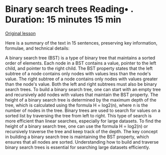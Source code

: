 # Binary search trees Reading• . Duration: 15 minutes 15 min

[Original lesson](https://www.coursera.org/learn/uol-discrete-mathematics/supplement/FTdMQ/binary-search-trees)

Here is a summary of the text in 15 sentences, preserving key information, formulae, and technical details:

A binary search tree (BST) is a type of binary tree that maintains a sorted order of elements. Each node in a BST contains a value, pointer to the left child, and pointer to the right child. The BST property states that the left subtree of a node contains only nodes with values less than the node's value. The right subtree of a node contains only nodes with values greater than the node's value. Both the left and right subtrees must also be binary search trees. To build a binary search tree, one can start with an empty tree and recursively add nodes with values that maintain the BST property. The height of a binary search tree is determined by the maximum depth of the tree, which is calculated using the formula H = log2(n), where n is the number of nodes in the tree. Binary trees are used to search for values on a sorted list by traversing the tree from left to right. This type of search is more efficient than linear searches, especially for large datasets. To find the height of a binary search tree, one can use the formula H = log2(n) or recursively traverse the tree and keep track of the depth. The key concept in building a binary search tree is maintaining the BST property, which ensures that all nodes are sorted. Understanding how to build and traverse binary search trees is essential for searching large datasets efficiently.

